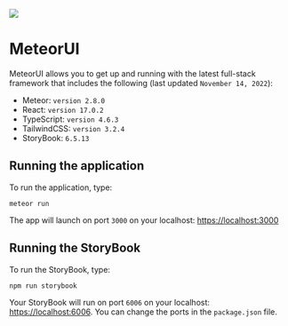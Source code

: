 ![](https://media.macosicons.com/parse/files/macOSicons/761f86d0adb29a12fe9d63ea0e7111d1_low_res_React___Folder.png)
# MeteorUI
MeteorUI allows you to get up and running with the latest full-stack framework that includes the following (last updated `November 14, 2022`):
- Meteor: `version 2.8.0`
- React: `version 17.0.2`
- TypeScript: `version 4.6.3`
- TailwindCSS: `version 3.2.4`
- StoryBook: `6.5.13`

## Running the application
To run the application, type:

```
meteor run
```
The app will launch on port `3000` on your localhost: [https://localhost:3000](https://localhost:3000)

## Running the StoryBook
To run the StoryBook, type:
```
npm run storybook
```
Your StoryBook will run on port `6006` on your localhost: [https://localhost:6006](https://localhost:6006).
You can change the ports in the `package.json` file.
